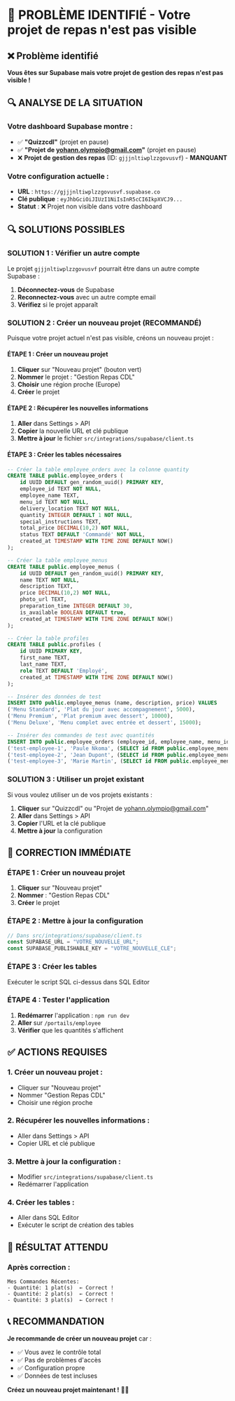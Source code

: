 # 🚨 PROBLÈME IDENTIFIÉ - Votre projet de repas n'est pas visible

## ❌ Problème identifié

**Vous êtes sur Supabase mais votre projet de gestion des repas n'est pas visible !**

## 🔍 ANALYSE DE LA SITUATION

### **Votre dashboard Supabase montre :**
- ✅ **"Quizzcdl"** (projet en pause)
- ✅ **"Projet de yohann.olympio@gmail.com"** (projet en pause)
- ❌ **Projet de gestion des repas** (ID: `gjjjnltiwplzzgovusvf`) - **MANQUANT**

### **Votre configuration actuelle :**
- **URL** : `https://gjjjnltiwplzzgovusvf.supabase.co`
- **Clé publique** : `eyJhbGciOiJIUzI1NiIsInR5cCI6IkpXVCJ9...`
- **Statut** : ❌ Projet non visible dans votre dashboard

## 🔍 SOLUTIONS POSSIBLES

### **SOLUTION 1 : Vérifier un autre compte**

Le projet `gjjjnltiwplzzgovusvf` pourrait être dans un autre compte Supabase :

1. **Déconnectez-vous** de Supabase
2. **Reconnectez-vous** avec un autre compte email
3. **Vérifiez** si le projet apparaît

### **SOLUTION 2 : Créer un nouveau projet (RECOMMANDÉ)**

Puisque votre projet actuel n'est pas visible, créons un nouveau projet :

#### **ÉTAPE 1 : Créer un nouveau projet**
1. **Cliquer** sur "Nouveau projet" (bouton vert)
2. **Nommer** le projet : "Gestion Repas CDL"
3. **Choisir** une région proche (Europe)
4. **Créer** le projet

#### **ÉTAPE 2 : Récupérer les nouvelles informations**
1. **Aller** dans Settings > API
2. **Copier** la nouvelle URL et clé publique
3. **Mettre à jour** le fichier `src/integrations/supabase/client.ts`

#### **ÉTAPE 3 : Créer les tables nécessaires**
```sql
-- Créer la table employee_orders avec la colonne quantity
CREATE TABLE public.employee_orders (
    id UUID DEFAULT gen_random_uuid() PRIMARY KEY,
    employee_id TEXT NOT NULL,
    employee_name TEXT,
    menu_id TEXT NOT NULL,
    delivery_location TEXT NOT NULL,
    quantity INTEGER DEFAULT 1 NOT NULL,
    special_instructions TEXT,
    total_price DECIMAL(10,2) NOT NULL,
    status TEXT DEFAULT 'Commandé' NOT NULL,
    created_at TIMESTAMP WITH TIME ZONE DEFAULT NOW()
);

-- Créer la table employee_menus
CREATE TABLE public.employee_menus (
    id UUID DEFAULT gen_random_uuid() PRIMARY KEY,
    name TEXT NOT NULL,
    description TEXT,
    price DECIMAL(10,2) NOT NULL,
    photo_url TEXT,
    preparation_time INTEGER DEFAULT 30,
    is_available BOOLEAN DEFAULT true,
    created_at TIMESTAMP WITH TIME ZONE DEFAULT NOW()
);

-- Créer la table profiles
CREATE TABLE public.profiles (
    id UUID PRIMARY KEY,
    first_name TEXT,
    last_name TEXT,
    role TEXT DEFAULT 'Employé',
    created_at TIMESTAMP WITH TIME ZONE DEFAULT NOW()
);

-- Insérer des données de test
INSERT INTO public.employee_menus (name, description, price) VALUES
('Menu Standard', 'Plat du jour avec accompagnement', 5000),
('Menu Premium', 'Plat premium avec dessert', 10000),
('Menu Deluxe', 'Menu complet avec entrée et dessert', 15000);

-- Insérer des commandes de test avec quantités
INSERT INTO public.employee_orders (employee_id, employee_name, menu_id, delivery_location, quantity, total_price, status) VALUES
('test-employee-1', 'Paule Nkoma', (SELECT id FROM public.employee_menus LIMIT 1), 'Bureau', 1, 5000, 'Commandé'),
('test-employee-2', 'Jean Dupont', (SELECT id FROM public.employee_menus LIMIT 1), 'Salle de pause', 2, 10000, 'Commandé'),
('test-employee-3', 'Marie Martin', (SELECT id FROM public.employee_menus LIMIT 1), 'Réception', 3, 15000, 'Commandé');
```

### **SOLUTION 3 : Utiliser un projet existant**

Si vous voulez utiliser un de vos projets existants :

1. **Cliquer** sur "Quizzcdl" ou "Projet de yohann.olympio@gmail.com"
2. **Aller** dans Settings > API
3. **Copier** l'URL et la clé publique
4. **Mettre à jour** la configuration

## 🔧 CORRECTION IMMÉDIATE

### **ÉTAPE 1 : Créer un nouveau projet**
1. **Cliquer** sur "Nouveau projet"
2. **Nommer** : "Gestion Repas CDL"
3. **Créer** le projet

### **ÉTAPE 2 : Mettre à jour la configuration**
```typescript
// Dans src/integrations/supabase/client.ts
const SUPABASE_URL = "VOTRE_NOUVELLE_URL";
const SUPABASE_PUBLISHABLE_KEY = "VOTRE_NOUVELLE_CLE";
```

### **ÉTAPE 3 : Créer les tables**
Exécuter le script SQL ci-dessus dans SQL Editor

### **ÉTAPE 4 : Tester l'application**
1. **Redémarrer** l'application : `npm run dev`
2. **Aller** sur `/portails/employee`
3. **Vérifier** que les quantités s'affichent

## ✅ ACTIONS REQUISES

### **1. Créer un nouveau projet :**
- Cliquer sur "Nouveau projet"
- Nommer "Gestion Repas CDL"
- Choisir une région proche

### **2. Récupérer les nouvelles informations :**
- Aller dans Settings > API
- Copier URL et clé publique

### **3. Mettre à jour la configuration :**
- Modifier `src/integrations/supabase/client.ts`
- Redémarrer l'application

### **4. Créer les tables :**
- Aller dans SQL Editor
- Exécuter le script de création des tables

## 🎯 RÉSULTAT ATTENDU

### **Après correction :**
```
Mes Commandes Récentes:
- Quantité: 1 plat(s)  ← Correct !
- Quantité: 2 plat(s)  ← Correct !
- Quantité: 3 plat(s)  ← Correct !
```

## 📞 RECOMMANDATION

**Je recommande de créer un nouveau projet** car :
- ✅ Vous avez le contrôle total
- ✅ Pas de problèmes d'accès
- ✅ Configuration propre
- ✅ Données de test incluses

**Créez un nouveau projet maintenant !** 🚀✅






